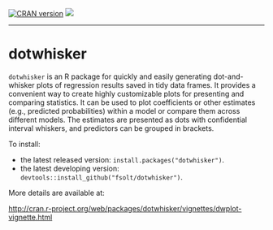 [![CRAN version](http://www.r-pkg.org/badges/version/dotwhisker)](https://cran.r-project.org/web/packages/dotwhisker/index.html) ![](http://cranlogs.r-pkg.org/badges/grand-total/dotwhisker)

------------------------------------------------------------------------
dotwhisker
=========

`dotwhisker` is an R package for quickly and easily generating dot-and-whisker plots of regression results saved in tidy data frames. It provides a convenient way to create highly customizable plots for presenting and comparing statistics. It can be used to plot coefficients or other estimates (e.g., predicted probabilities) within a model or compare them across different models. The estimates are presented as dots with confidential interval whiskers, and predictors can be grouped in brackets.

To install:


* the latest released version: `install.packages("dotwhisker")`.
* the latest developing version: `devtools::install_github("fsolt/dotwhisker")`.



More details are available at:

http://cran.r-project.org/web/packages/dotwhisker/vignettes/dwplot-vignette.html
